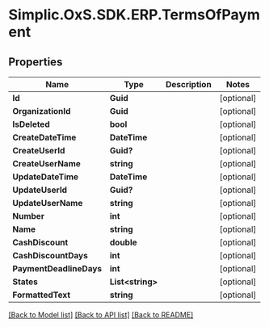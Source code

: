 # Simplic.OxS.SDK.ERP.TermsOfPayment

## Properties

Name | Type | Description | Notes
------------ | ------------- | ------------- | -------------
**Id** | **Guid** |  | [optional] 
**OrganizationId** | **Guid** |  | [optional] 
**IsDeleted** | **bool** |  | [optional] 
**CreateDateTime** | **DateTime** |  | [optional] 
**CreateUserId** | **Guid?** |  | [optional] 
**CreateUserName** | **string** |  | [optional] 
**UpdateDateTime** | **DateTime** |  | [optional] 
**UpdateUserId** | **Guid?** |  | [optional] 
**UpdateUserName** | **string** |  | [optional] 
**Number** | **int** |  | [optional] 
**Name** | **string** |  | [optional] 
**CashDiscount** | **double** |  | [optional] 
**CashDiscountDays** | **int** |  | [optional] 
**PaymentDeadlineDays** | **int** |  | [optional] 
**States** | **List&lt;string&gt;** |  | [optional] 
**FormattedText** | **string** |  | [optional] 

[[Back to Model list]](../README.md#documentation-for-models) [[Back to API list]](../README.md#documentation-for-api-endpoints) [[Back to README]](../README.md)

